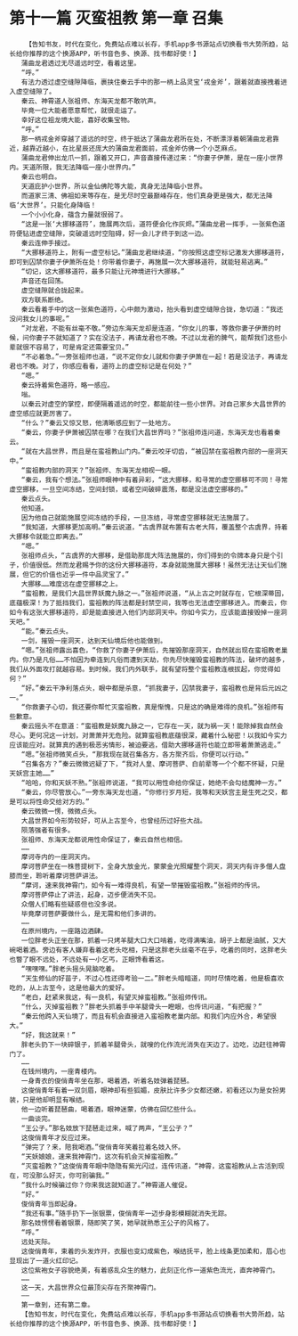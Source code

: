 # 第十一篇 灭蛮祖教 第一章 召集
        【告知书友，时代在变化，免费站点难以长存，手机app多书源站点切换看书大势所趋，站长给你推荐的这个换源APP，听书音色多、换源、找书都好使！】
       蒲曲龙君透过无尽遥远时空，看着这里。
       “呼。”
       有法力透过虚空缝隙降临，裹挟住秦云手中的那一柄上品灵宝‘戎金斧’，跟着就直接拽着进入虚空缝隙了。
       秦云、神霄道人张祖师、东海天龙都不敢吭声。
       毕竟一位大能者愿意帮忙，就很走运了。
       幸好这位祖龙境大能，喜好收集宝物。
       “呼。”
       那一柄戎金斧穿越了遥远的时空，终于抵达了蒲曲龙君所在处，不断漂浮着朝蒲曲龙君靠近，越靠近越小，在比星辰还庞大的蒲曲龙君面前，戎金斧仿佛一个小芝麻点。
       蒲曲龙君伸出龙爪一抓，跟着又开口，声音直接传递过来：“你妻子伊萧，是在一座小世界内。天道所限，我无法降临一座小世界内。”
       秦云也明白。
       天道庇护小世界，所以金仙佛陀等大能，真身无法降临小世界。
       而道家三清、佛祖如来等存在，是无尽时空最巅峰存在，他们真身更是强大，都无法降临‘大世界’。只能化身降临！
       一个小小化身，蕴含力量就很弱了。
       “这是一张‘大挪移道符’，施展两次后，道符便会化作灰烬。”蒲曲龙君一挥手，一张紫色道符便钻进虚空缝隙，突破遥远时空阻碍，好一会儿才终于到这一边。
       秦云连伸手接过。
       “大挪移道符上，附有一虚空标记。”蒲曲龙君继续道，“你按照这虚空标记激发大挪移道符，即可到囚禁你妻子伊萧所在处！你带着你妻子，再施展一次大挪移道符，就能轻易逃离。”
       “切记，这大挪移道符，最多只能让元神境进行大挪移。”
       声音还在回荡。
       虚空缝隙就合拢起来。
       双方联系断绝。
       秦云看着手中的这一张紫色道符，心中颇为激动，抬头看到虚空缝隙合拢，急切道：“我还没问我女儿的事呢。”
       “对龙君，不能有丝毫不敬。”旁边东海天龙却是连道，“你女儿的事，等救你妻子伊萧的时候，问你妻子不就知道了？实在没法子，再请龙君也不晚。不过以龙君的脾气，能帮我们这些小辈就很不容易了，可是肯定还需要宝贝。”
       “不必着急。”一旁张祖师也道，“说不定你女儿就和你妻子伊萧在一起！若是没法子，再请龙君也不晚。对了，你感应看看，道符上的虚空标记是在何处？”
       “嗯。”
       秦云持着紫色道符，略一感应。
       嗡。
       以秦云对虚空的掌控，即便隔着遥远的时空，都能前往一些小世界。对自己家乡大昌世界的虚空感应就更厉害了。
       “什么？”秦云又惊又怒，他清晰感应到了一处地方。
       “秦云，你妻子伊萧被囚禁在哪？在我们大昌世界吗？”张祖师连问道，东海天龙也看着秦云。
       “就在大昌世界，而且是在蛮祖教山门内。”秦云咬牙切齿，“被囚禁在蛮祖教内部的一座洞天中。”
       “蛮祖教内部的洞天？”张祖师、东海天龙相视一眼。
       “秦云，我有个想法。”张祖师眼神中有着异彩，“这大挪移，和寻常的虚空挪移可不同！寻常虚空挪移，一旦空间冻结，空间封锁，或者空间破碎震荡，都是没法虚空挪移的。”
       秦云点头。
       他知道。
       因为他自己就能施展空间冻结的手段，一旦冻结，寻常虚空挪移就无法施展了。
       “我知道，大挪移更加高明。”秦云说道，“古虞界就布置有古老大阵，覆盖整个古虞界，持着大挪移令就能立即离去。”
       “嗯。”
       张祖师点头，“古虞界的大挪移，是借助那庞大阵法施展的，你们得到的令牌本身只是个引子，价值很低。然而龙君赐予你的这份大挪移道符，本身就能施展大挪移！虽然无法让天仙们施展，但它的价值也近乎一件中品灵宝了。”
       大挪移……难度远在虚空挪移之上。
       “蛮祖教，是我们大昌世界妖魔九脉之一。”张祖师说道，“从上古之时就存在，它根深蒂固，底蕴极深！为了抵挡我们，蛮祖教的阵法都是封禁空间，我等也无法虚空挪移进入。而秦云，你如今有这张大挪移道符，却是能直接进入他们内部洞天中。你如今实力，应该能直接毁掉一座洞天吧。”
       “能。”秦云点头。
       一剑，摧毁一座洞天，达到天仙境后他也能做到。
       “嗯。”张祖师露出喜色，“你救了你妻子伊萧后，先摧毁那座洞天，自然就出现在蛮祖教老巢内。你乃是凡俗……不怕因为牵连到凡俗而遭到天劫，你先尽快摧毁蛮祖教的阵法，破坏的越多，我们从外面攻打就越容易。到时候，我们内外联手，就有望将整个蛮祖教连根拔起，你觉得如何？”
       “好。”秦云干净利落点头，眼中都是杀意，“抓我妻子，囚禁我妻子，蛮祖教也是背后元凶之一。”
       “你救妻子心切，我还要你帮忙灭蛮祖教，真是惭愧，只是这的确是难得的良机。”张祖师有些歉意。
       秦云摇头不在意道：“蛮祖教是妖魔九脉之一，它存在一天，就为祸一天！能除掉我自然会尽心。更何况这一计划，对萧萧并无危险。就算蛮祖教底蕴很深，藏着什么秘密！以我如今实力应该能应对。就算真的遇到极恶劣情形，被迫要逃，借助大挪移道符也能立即带着萧萧逃走。”
       “嗯。”张祖师微笑点头，“那我现在就召集各方，各方聚齐后，你便可以行动。”
       “召集各方？”秦云微微迟疑了下，“我对人皇、摩诃菩萨、白前辈等一个个都不怀疑，只是天妖宫主她……”
       “哈哈，你和天妖不熟。”张祖师说道，“我可以用性命给你保证，她绝不会勾结魔神一方。”
       “秦云，你尽管放心。”一旁东海天龙也道，“你修行岁月短，我等和天妖宫主是生死之交，都是可以将性命交给对方的。”
       秦云微微一愣，微微点头。
       大昌世界如今形势较好，可从上古至今，也曾经历过好些大战。
       陨落强者有很多。
       张祖师、东海天龙都说用性命保证了，秦云自然也相信。
       ……
       摩诃寺内的一座洞天内。
       摩诃菩萨坐在一株菩提树下，全身大放金光，蒙蒙金光照耀整个洞天，洞天内有许多僧人盘膝而坐，聆听着摩诃菩萨讲法。
       “摩诃，速来我神霄门，如今有一难得良机，有望一举摧毁蛮祖教。”张祖师的传讯。
       摩诃菩萨停止了讲法，起身，迈步便消失不见。
       众僧人们略有些疑惑但也没多说。
       毕竟摩诃菩萨要做什么，是无需和他们多讲的。
       ……
       在原州境内，一座路边酒肆。
       一位胖老头正坐在那，抓着一只烤羊腿大口大口啃着，吃得满嘴油，胡子上都是油腻，又大碗喝着酒。旁边有客人嫌弃看着这老头吃相，只是这胖老头丝毫不在乎，吃着的同时，这胖老头也瞥了眼不远处，不远处有一小乞丐，正眼馋看着这。
       “嘿嘿嘿。”胖老头摇头晃脑吃着。
       “天生修仙的好苗子，不过心性还得考验一二。”胖老头暗暗道，同时尽情吃着，他是极喜欢吃的，从上古至今，这是他最大的爱好。
       “老白，赶紧来我这，有一良机，有望灭掉蛮祖教。”张祖师传讯。
       “什么，灭掉蛮祖教？”胖老头抓着手中羊腿骨头一瞪眼，也传讯问道，“有把握？”
       “秦云他跨入天仙境了，而且有机会直接进入蛮祖教老巢内部。和我们内应外合，希望很大。”
       “好，我这就来！”
       胖老头扔下一块碎银子，抓着羊腿骨头，就嗖的化作流光消失在天边了。边吃，边赶往神霄门了。
       ……
       在钱州境内，一座青楼内。
       一身青衣的俊俏青年坐在那，喝着酒，听着名妓弹着琵琶。
       这俊俏青年有着一双剑眉，眼神却有些狐媚，皮肤比许多少女都还嫩，初看还以为是女扮男装，只是他却明显有喉结。
       他一边听着琵琶曲，喝着酒，眼神迷蒙，仿佛在回忆些什么。
       一曲谈完。
       “王公子。”那名妓放下琵琶走过来，喊了两声，“王公子？”
       这俊俏青年才反应过来。
       “弹完了？来，陪我喝酒。”俊俏青年笑着拉着名妓入怀。
       “天妖娘娘，速来我神霄门，这次有机会灭掉蛮祖教。”
       “灭蛮祖教？”这俊俏青年眼中隐隐有紫光闪过，连传讯道，“神霄，这蛮祖教从上古活到现在，可没那么好灭，你可别骗我。”
       “我什么时候骗过你？你来我这就知道了。”神霄道人催促。
       “好。”
       俊俏青年当即起身。
       “我还有事。”随手扔下一张银票，俊俏青年一迈步身影模糊就消失无踪。
       那名妓愣愣看着银票，随即笑了笑，她早就熟悉王公子的风格了。
       “呼。”
       远处天际。
       这俊俏青年，束着的头发炸开，衣服也变幻成紫色，喉结抚平，脸上线条更加柔和，眉心也显现出了一道火红印记。
       这位紫袍女子容貌绝美，有着惑乱众生的魅力，此刻正化作一道紫色流光，直奔神霄门。
       ……
       这一天，大昌世界众位最顶尖存在齐聚神霄门。
       ——
       第一章到，还有第二章。
       【告知书友，时代在变化，免费站点难以长存，手机app多书源站点切换看书大势所趋，站长给你推荐的这个换源APP，听书音色多、换源、找书都好使！】